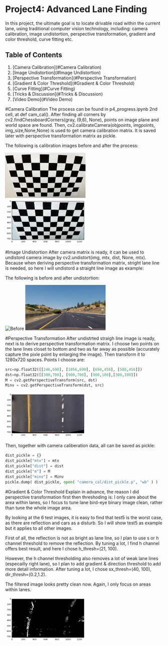 # Project4: Advanced Lane Finding

In this project, the ultimate goal is to locate drivable road within the current lane, using traditional computer vision technology, including: camera calibration, image undistortion, perspective transformation, gradient and color threshold, curve fitting etc.


## Table of Contents

1. [Camera Calibration](#Camera Calibration)
1. [Image Undistortion](#Image Undistortion)
1. [Perspective Transformation](#Perspective Transformation)
1. [Gradient & Color Threshold](#Gradient & Color Threshold)
1. [Curve Fitting](#Curve Fitting)
1. [Tricks & Discussion](#Tricks & Discussion)
1. [Video Demo](#Video Demo)


#Camera Calibration
The process can be found in p4_progress.ipynb 2nd cell, at def cam_cal(). After finding all corners by cv2.findChessboardCorners(gray, (9,6), None), points on image plane and world space are found. Then, cv2.calibrateCamera(objpoints, imgpoints, img_size,None,None) is used to get camera calibration matrix. It is saved later with perspective transformation matrix as pickle.

The following is calibration images before and after the process:

<img src="https://github.com/ckdelta/Udacity_SDC/blob/master/P4_Advanced_Lane_Finding/camera_cal/calibration2.jpg" alt="Before" title="Before" width="256" height="144"/>
<img src="https://github.com/ckdelta/Udacity_SDC/blob/master/P4_Advanced_Lane_Finding/output_images/cal_out.png" alt="After" title="After" width="256" height="144"/>



#Image Undistortion
After camera matrix is ready, it can be used to undistord camera image by cv2.undistort(img, mtx, dist, None, mtx). Because when deriving perspective transformation matrix, stright lane line is needed, so here I will undistord a straight line image as example:

The following is before and after undistortion:

<img src="https://github.com/udacity/CarND-Advanced-Lane-Lines/blob/master/test_images/straight_lines1.jpg" alt="Before" title="Before" width="256" height="144"/>
<img src="https://github.com/ckdelta/Udacity_SDC/blob/master/P4_Advanced_Lane_Finding/output_images/straight_lines1_undist.jpg" alt="After" title="After" width="256" height="144"/>


#Perspective Transformation
After undistrted straigh line image is ready, next is to derive perspective transformation matrix. I choose two points on the lane lines closet to bottom and two as far away as possible (accurately capture the pixle point by enlarging the image). Then transform it to 1280x720 spaces. Points I choose are:

```python
src=np.float32([[246,690], [1056,690], [694,456], [588,456]])
dst=np.float32([[300,700], [900,700], [900,100],[300,100]])
M = cv2.getPerspectiveTransform(src, dst)
Minv = cv2.getPerspectiveTransform(dst, src)
```

<img src="https://github.com/ckdelta/Udacity_SDC/blob/master/P4_Advanced_Lane_Finding/output_images/perspective_trans.png" alt="Transformation" title="Transformation" width="256" height="144"/>

Then, together with camera caliberation data, all can be saved as pickle:

```python
dist_pickle = {}
dist_pickle["mtx"] = mtx
dist_pickle["dist"] = dist
dist_pickle["m"] = M
dist_pickle["minv"] = Minv
pickle.dump( dist_pickle, open( "camera_cal/dist_pickle.p", "wb" ) )
```

#Gradient & Color Threshold
Explain in advance, the reason I did perspective transformation first then threshoding is: I only care about the area within lanes, so I focus to tune lane bird-eye binary image clean, rather than tune the whole image area.

By looking at the 6 test images, it is easy to find that test5 is the worst case, as there are reflection and cars as a disturb. So I will show test5 as example but it applies to all other images.

First of all, the reflection is not as bright as lane line, so I plan to use s or h channel threshold to remove the reflection. By tuning a lot, I find h channel offers best result, and here I chose h_thresh=(21, 100). 

However, the h channel thresholding also removes a lot of weak lane lines (especailly right lane), so I plan to add gradient & direction threshold to add more detail information. After tuning a lot, I chose sx_thresh=(40, 100), dir_thresh=(0.2,1.2).

The filtered image looks pretty clean now. Again, I only focus on areas within lanes.

<img src="https://github.com/ckdelta/Udacity_SDC/blob/master/P4_Advanced_Lane_Finding/output_images/binary_lane.png" alt="Threshold" title="Threshold" width="256" height="144"/>
